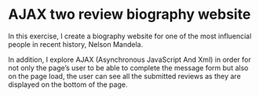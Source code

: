 # AJAX two review biography website

In this exercise, I create a biography website for one of the most influencial people in recent history, Nelson Mandela.

In addition, I explore  AJAX (Asynchronous JavaScript And Xml) in order for not only the page’s user to be able to complete the message form but also on the page load, the user can see all the submitted reviews as they are displayed on the bottom of the page.
